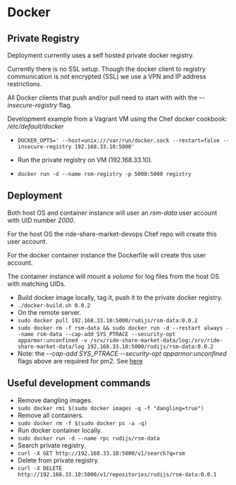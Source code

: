 # Docker

## Private Registry

Deployment currently uses a self hosted private docker registry.

Currently there is no SSL setup. Though the docker client to registry communication
is not encrypted (SSL) we use a VPN and IP address restrictions.

All Docker clients that push and/or pull need to start with with the *--insecure-registry* flag.

Development example from a Vagrant VM using the Chef docker cookbook: */etc/default/docker*

- `DOCKER_OPTS=' --host=unix:///var/run/docker.sock --restart=false --insecure-registry 192.168.33.10:5000'`

- Run the private registry on VM (192.168.33.10).
- `docker run -d --name rsm-registry -p 5000:5000 registry`

## Deployment

Both host OS and container instance will user an *rsm-data* user account with UID number *2000*.

For the host OS the ride-share-market-devops Chef repo will create this user account.

For the docker container instance the Dockerfile will create this user account.

The container instance will mount a *volume* for log files from the host OS with matching UIDs.

- Build docker image locally, tag it, push it to the private docker registry.
- `./docker-build.sh 0.0.2`
- On the remote server.
- `sudo docker pull 192.168.33.10:5000/rudijs/rsm-data:0.0.2`
- `sudo docker rm -f rsm-data && sudo docker run -d --restart always --name rsm-data --cap-add SYS_PTRACE --security-opt apparmor:unconfined -v /srv/ride-share-market-data/log:/srv/ride-share-market-data/log 192.168.33.10:5000/rudijs/rsm-data:0.0.2`
- Note: the *--cap-add SYS_PTRACE --security-opt apparmor:unconfined* flags above are required for pm2. See [here](https://github.com/Unitech/PM2/issues/1086)

## Useful development commands

- Remove dangling images.
- `sudo docker rmi $(sudo docker images -q -f "dangling=true")`
- Remove all containers.
- `sudo docker rm -f $(sudo docker ps -a -q)`
- Run docker container locally.
- `sudo docker run -d --name rpc rudijs/rsm-data`
- Search private registry.
- `curl -X GET http://192.168.33.10:5000/v1/search?q=rsm`
- Delete from private registry.
- `curl -X DELETE http://192.168.33.10:5000/v1/repositories/rudijs/rsm-data:0.0.1`
